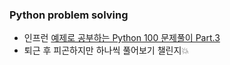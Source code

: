 ### Python problem solving
- 인프런 [예제로 공부하는 Python 100 문제풀이 Part.3](https://www.inflearn.com/course/%ED%8C%8C%EC%9D%B4%EC%8D%AC-100%EC%A0%9C-3#)
- 퇴근 후 피곤하지만 하나씩 풀어보기 챌린지💥
